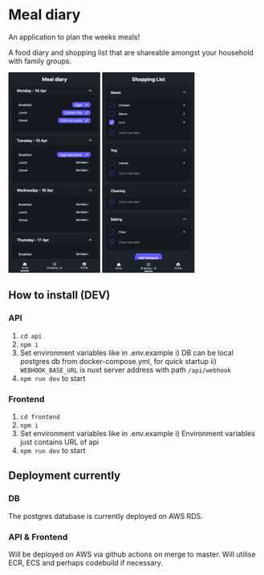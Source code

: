 # Meal diary

An application to plan the weeks meals!

A food diary and shopping list that are shareable amongst your household with family groups.

<div>
  <img src="./screenshots/diary.png" alt="Screenshot of the meal diary page" height="400" />
  <img src="./screenshots/shoppinglist.png" alt="Screenshot of the meal diary page" height="400" />
</div>

## How to install (DEV)

### API

1) `cd api`
2) `npm i`
3) Set environment variables like in .env.example
i) DB can be local postgres db from docker-compose.yml, for quick startup
ii) `WEBHOOK_BASE_URL` is nuxt server address with path `/api/webhook`
4) `npm run dev` to start

### Frontend

1) `cd frontend`
2) `npm i`
3) Set environment variables like in .env.example
i) Environment variables just contains URL of api
4) `npm run dev` to start

## Deployment currently

### DB
The postgres database is currently deployed on AWS RDS.

### API & Frontend
Will be deployed on AWS via github actions on merge to master. Will utilise ECR, ECS and perhaps codebuild if necessary.